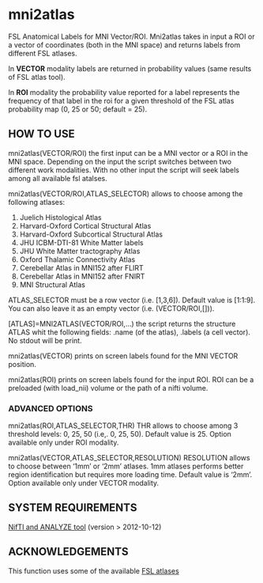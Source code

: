 # mni2atlas
FSL Anatomical Labels for MNI Vector/ROI. Mni2atlas takes in input a ROI or a vector of coordinates (both in the MNI
space) and returns labels from different FSL atlases.

In **VECTOR** modality labels are returned in probability values (same results of FSL atlas tool).

In **ROI** modality the probability value reported for a label represents the frequency of that label in the roi for a given threshold of the FSL atlas
probability map (0, 25 or 50; default = 25).

## HOW TO USE
   mni2atlas(VECTOR/ROI) the first input can be a MNI vector or a ROI in the MNI space. Depending on the input the script switches between two
   different work modalities. With no other input the script will seek labels among all available fsl atalses.

   mni2atlas(VECTOR/ROI,ATLAS_SELECTOR) allows to choose among the following atlases:
   1. Juelich Histological Atlas
   2. Harvard-Oxford Cortical Structural Atlas
   3. Harvard-Oxford Subcortical Structural Atlas
   4. JHU ICBM-DTI-81 White Matter labels
   5. JHU White Matter tractography Atlas
   6. Oxford Thalamic Connectivity Atlas
   7. Cerebellar Atlas in MNI152 after FLIRT
   8. Cerebellar Atlas in MNI152 after FNIRT
   9. MNI Structural Atlas
   
   ATLAS_SELECTOR must be a row vector (i.e. [1,3,6]). Default value is [1:1:9]. You can also leave it as an empty vector (i.e. (VECTOR/ROI,[])).

   [ATLAS]=MNI2ATLAS(VECTOR/ROI,...) the script returns the structure ATLAS whit the following fields: .name (of the atlas), .labels (a cell
   vector). No stdout will be print.

   mni2atlas(VECTOR) prints on screen labels found for the MNI VECTOR position.

   mni2atlas(ROI) prints on screen labels found for the input ROI. ROI can be a preloaded (with load_nii) volume or the path of a nifti volume. 

### ADVANCED OPTIONS
   mni2atlas(ROI,ATLAS_SELECTOR,THR) THR allows to choose among 3 threshold levels: 0, 25, 50 (i.e,. 0, 25, 50). Default value is 25. Option available only under ROI modality.

   mni2atlas(VECTOR,ATLAS_SELECTOR,RESOLUTION) RESOLUTION allows to choose between ‘1mm’ or ‘2mm’ atlases. 1mm atlases performs better region
   identification but requires more loading time. Default value is ‘2mm’. Option available only under VECTOR modality.

## SYSTEM REQUIREMENTS
  [NifTI and ANALYZE tool](https://it.mathworks.com/matlabcentral/fileexchange/8797-tools-for-nifti-and-analyze-image) (version > 2012-10-12) 

## ACKNOWLEDGEMENTS
  This function uses some of the available [FSL atlases](https://fsl.fmrib.ox.ac.uk/fsl/fslwiki/Atlases)
